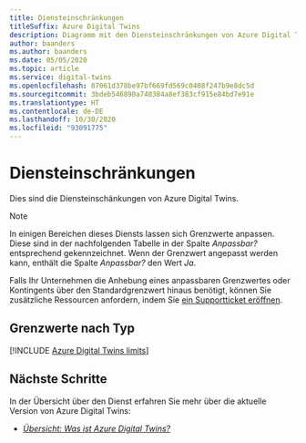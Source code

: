 ```yaml
---
title: Diensteinschränkungen
titleSuffix: Azure Digital Twins
description: Diagramm mit den Diensteinschränkungen von Azure Digital Twins.
author: baanders
ms.author: baanders
ms.date: 05/05/2020
ms.topic: article
ms.service: digital-twins
ms.openlocfilehash: 87061d378be97bf669fd569c0408f247b9e8dc5d
ms.sourcegitcommit: 3bdeb546890a740384a8ef383cf915e84bd7e91e
ms.translationtype: HT
ms.contentlocale: de-DE
ms.lasthandoff: 10/30/2020
ms.locfileid: "93091775"
---
```

# <a name="service-limits"></a>Diensteinschränkungen

Dies sind die Diensteinschänkungen von Azure Digital Twins.

> [!NOTE]
> In einigen Bereichen dieses Diensts lassen sich Grenzwerte anpassen. Diese sind in der nachfolgenden Tabelle in der Spalte *Anpassbar?* entsprechend gekennzeichnet. Wenn der Grenzwert angepasst werden kann, enthält die Spalte *Anpassbar?* den Wert *Ja*.
>
> Falls Ihr Unternehmen die Anhebung eines anpassbaren Grenzwertes oder Kontingents über den Standardgrenzwert hinaus benötigt, können Sie zusätzliche Ressourcen anfordern, indem Sie [ein Supportticket eröffnen](https://ms.portal.azure.com/#blade/Microsoft_Azure_Support/HelpAndSupportBlade/newsupportrequest).

## <a name="limits-by-type"></a>Grenzwerte nach Typ

[!INCLUDE [Azure Digital Twins limits](../../includes/digital-twins-limits.md)]

## <a name="next-steps"></a>Nächste Schritte

In der Übersicht über den Dienst erfahren Sie mehr über die aktuelle Version von Azure Digital Twins:
* [*Übersicht: Was ist Azure Digital Twins?*](overview.md)
